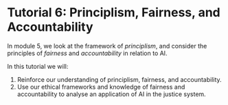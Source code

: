 # Tutorial 6: Principlism, Fairness, and Accountability
In module 5, we look at the framework of *principlism*, and consider the principles of *fairness* and *accountability* in relation to AI. 

In this tutorial we will:
1. Reinforce our understanding of principlism, fairness, and accountability.
2. Use our ethical frameworks and knowledge of fairness and accountability to analyse an application of AI in the justice system.
